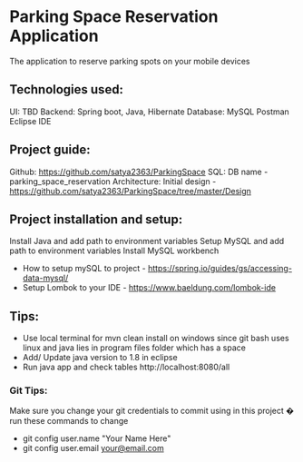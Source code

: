 # Parking Space Reservation Application
The application to reserve parking spots on your mobile devices

## Technologies used:
UI: TBD
Backend: Spring boot, Java, Hibernate
Database: MySQL
Postman
Eclipse IDE

## Project guide:
Github: https://github.com/satya2363/ParkingSpace
SQL: DB name - parking_space_reservation
Architecture: Initial design - https://github.com/satya2363/ParkingSpace/tree/master/Design 

## Project installation and setup:
Install Java and add path to environment variables
Setup MySQL and add path to environment variables
Install MySQL workbench 
-	How to setup mySQL to project - https://spring.io/guides/gs/accessing-data-mysql/
-   Setup Lombok to your IDE - https://www.baeldung.com/lombok-ide

## Tips:
-	Use local terminal for mvn clean install on windows since git bash uses linux and java lies in program files folder which has a space
-	Add/ Update java version to 1.8 in eclipse 
-	Run java app and check tables http://localhost:8080/all

### Git Tips:
Make sure you change your git credentials to commit using in this project � run these commands to change
-	git config user.name "Your Name Here"
-	git config user.email your@email.com
